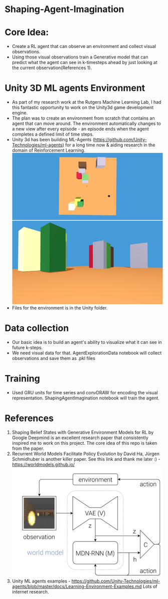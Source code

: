 # Shaping-Agent-Imagination
# Core Idea: 
- Create a RL agent that can observe an environment and collect visual observations. 
- Using those visual observations train a Generative model that can predict what the agent can see in k-timesteps ahead by just looking at the current observation(References 1).
# Unity 3D ML agents Environment
- As part of my research work at the Rutgers Machine Learning Lab, I had this fantastic opportunity to work on the Unity3d game development engine. 
- The plan was to create an environment from scratch that contains an agent that can move around. The environment automatically changes to a new view after every episode - an episode ends when the agent completes a defined limit of time steps.
- Unity 3d has been building ML-Agents (https://github.com/Unity-Technologies/ml-agents) for a long time now & aiding research in the domain of Reinforcement Learning.
![Unity Env](ReadMeImages/unityEnv.jpg)
- Files for the environment is in the Unity folder.
# Data collection
- Our basic idea is to build an agent's ability to visualize what it can see in future k-steps. 
- We need visual data for that. AgentExplorationData notebook will collect observations and save them as .pkl files
# Training
- Used GRU units for time series and convDRAW for encoding the visual representation. ShapingAgentImagination notebook will train the agent.
# References
1. Shaping Belief States with Generative Environment Models for RL by Google Deepmind is an excellent research paper that consistently inspired me to work on this project. The core idea of this repo is taken from the paper.
2. Recurrent World Models Facilitate Policy Evolution by David Ha, Jürgen Schmidhuber is another killer paper. See this link and thank me later :) - https://worldmodels.github.io/ 
![World Model Images](ReadMeImages/worldModel.png)
3. Unity ML agents examples - https://github.com/Unity-Technologies/ml-agents/blob/master/docs/Learning-Environment-Examples.md
Lots of internet research.
